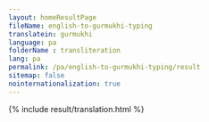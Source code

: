 ```yaml
--- 
layout: homeResultPage 
fileName: english-to-gurmukhi-typing
translatein: gurmukhi
language: pa
folderName : transliteration
lang: pa
permalink: /pa/english-to-gurmukhi-typing/result
sitemap: false
nointernationalization: true
---
```

{% include result/translation.html %}

<script src="/js/result/translator.js" data-foldername="{{page.folderName}}" data-lang="{{page.lang}}"></script>